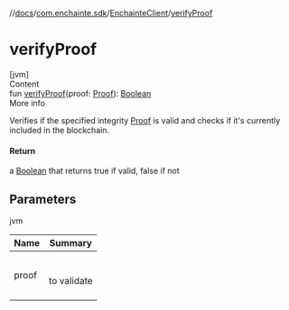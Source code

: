 //[docs](../../index.md)/[com.enchainte.sdk](../index.md)/[EnchainteClient](index.md)/[verifyProof](verify-proof.md)



# verifyProof  
[jvm]  
Content  
fun [verifyProof](verify-proof.md)(proof: [Proof](../../com.enchainte.sdk.proof.domain/-proof/index.md)): [Boolean](https://kotlinlang.org/api/latest/jvm/stdlib/kotlin/-boolean/index.html)  
More info  


Verifies if the specified integrity [Proof](../../com.enchainte.sdk.proof.domain/-proof/index.md) is valid and checks if it's currently included in the blockchain.



#### Return  


a [Boolean](https://kotlinlang.org/api/latest/jvm/stdlib/kotlin/-boolean/index.html) that returns true if valid, false if not



## Parameters  
  
jvm  
  
|  Name|  Summary| 
|---|---|
| <a name="com.enchainte.sdk/EnchainteClient/verifyProof/#com.enchainte.sdk.proof.domain.Proof/PointingToDeclaration/"></a>proof| <a name="com.enchainte.sdk/EnchainteClient/verifyProof/#com.enchainte.sdk.proof.domain.Proof/PointingToDeclaration/"></a><br><br>to validate<br><br>
  
  



